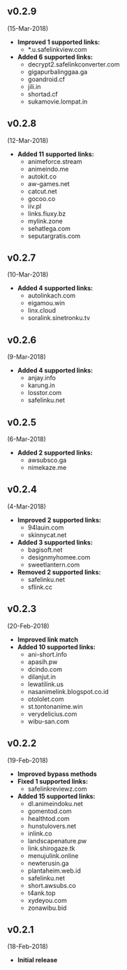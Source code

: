 ## v0.2.9
(15-Mar-2018)
* **Improved 1 supported links:**
  * *.u.safelinkview.com
* **Added 6 supported links:**
  * decrypt2.safelinkconverter.com
  * gigapurbalinggaa.ga
  * goandroid.cf
  * jili.in
  * shortad.cf
  * sukamovie.lompat.in

## v0.2.8
(12-Mar-2018)
* **Added 11 supported links:**
  * animeforce.stream
  * animeindo.me
  * autokit.co
  * aw-games.net
  * catcut.net
  * gocoo.co
  * iiv.pl
  * links.fiuxy.bz
  * mylink.zone
  * sehatlega.com
  * seputargratis.com

## v0.2.7
(10-Mar-2018)
* **Added 4 supported links:**
  * autolinkach.com
  * eigamou.win
  * linx.cloud
  * soralink.sinetronku.tv
  
## v0.2.6
(9-Mar-2018)
* **Added 4 supported links:**
  * anjay.info
  * karung.in
  * losstor.com
  * safelinku.net

## v0.2.5
(6-Mar-2018)
* **Added 2 supported links:**
  * awsubsco.ga
  * nimekaze.me

## v0.2.4
(4-Mar-2018)
* **Improved 2 supported links:**
  * 94lauin.com
  * skinnycat.net
* **Added 3 supported links:**
  * bagisoft.net
  * designmyhomee.com
  * sweetlantern.com
* **Removed 2 supported links:**
  * safelinku.net
  * sflink.cc
  
## v0.2.3
(20-Feb-2018)
* **Improved link match**
* **Added 10 supported links:**
  * ani-short.info
  * apasih.pw
  * dcindo.com
  * dilanjut.in
  * lewatilink.us
  * nasanimelink.blogspot.co.id
  * otololet.com
  * st.tontonanime.win
  * verydelicius.com
  * wibu-san.com

## v0.2.2
(19-Feb-2018)
* **Improved bypass methods**
* **Fixed 1 supported links:**
  * safelinkreviewz.com
* **Added 15 supported links:**
  * dl.animeindoku.net
  * gomentod.com
  * healthtod.com
  * hunstulovers.net
  * inlink.co
  * landscapenature.pw
  * link.shirogaze.tk
  * menujulink.online
  * newterusin.ga
  * plantaheim.web.id
  * safelinku.net
  * short.awsubs.co
  * t4ank.top
  * xydeyou.com
  * zonawibu.bid

## v0.2.1
(18-Feb-2018)
* **Initial release**
